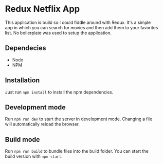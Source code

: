 # Redux Netflix App

This application is build so I could fiddle around with Redux. It's a simple app in which you can search for movies and then add them to your favorites list. No boilerplate was used to setup the application.

## Dependecies ##

- Node
- NPM

## Installation ##

Just run `npm install` to install the npm dependencies.

## Development mode ##

Run `npm run dev` to start the server in development mode. Changing a file will automatically reload the browser.

## Build mode ##

Run `npm run build` to bundle files into the build folder. You can start the build version with `npm start`.
